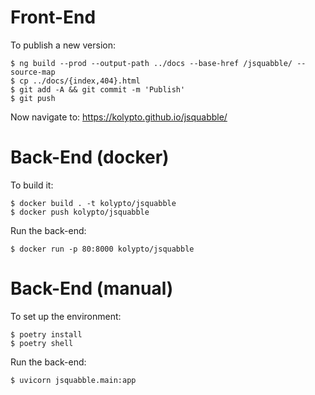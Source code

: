 # Front-End

To publish a new version:

```
$ ng build --prod --output-path ../docs --base-href /jsquabble/ --source-map
$ cp ../docs/{index,404}.html
$ git add -A && git commit -m 'Publish'
$ git push
```

Now navigate to: <https://kolypto.github.io/jsquabble/>

# Back-End (docker)

To build it:

```
$ docker build . -t kolypto/jsquabble
$ docker push kolypto/jsquabble
```

Run the back-end:

```
$ docker run -p 80:8000 kolypto/jsquabble
```

# Back-End (manual)

To set up the environment:

```
$ poetry install
$ poetry shell
```

Run the back-end:

```
$ uvicorn jsquabble.main:app
```

